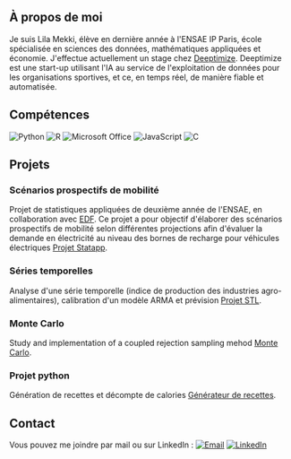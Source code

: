 
## À propos de moi
Je suis Lila Mekki, élève en dernière année à l'ENSAE IP Paris, école spécialisée en sciences des données, mathématiques appliquées et économie. 
J'effectue actuellement un stage chez [Deeptimize](https://www.deeptimize.com/).
Deeptimize est une start-up utilisant l'IA au service de l'exploitation de données pour les organisations sportives, et ce, en temps réel, de manière fiable et automatisée.

## Compétences

![Python](https://img.shields.io/badge/python-3670A0?style=for-the-badge&logo=python&logoColor=ffdd54)
![R](https://img.shields.io/badge/r-276DC3?style=for-the-badge&logo=r&logoColor=white)
![Microsoft Office](https://img.shields.io/badge/microsoft_office-D83B01?style=for-the-badge&logo=microsoft-office&logoColor=white)
![JavaScript](https://img.shields.io/badge/javascript-F7DF1E?style=for-the-badge&logo=javascript&logoColor=black)
![C](https://img.shields.io/badge/C-00599C?style=for-the-badge&logo=c&logoColor=white)

## Projets


### Scénarios prospectifs de mobilité
Projet de statistiques appliquées de deuxième année de l'ENSAE, en collaboration avec [EDF](https://www.edf.fr/). Ce projet a pour objectif d'élaborer des scénarios prospectifs de mobilité selon différentes projections afin d'évaluer la demande en électricité au niveau des bornes de recharge pour véhicules électriques [Projet Statapp](https://github.com/mekkilila/StatApp). 

### Séries temporelles
Analyse d'une série temporelle (indice de production des industries agro-alimentaires), calibration d'un modèle ARMA et prévision [Projet STL](https://github.com/mekkilila/StatApp). 

### Monte Carlo
Study and implementation of a coupled rejection sampling mehod [Monte Carlo](https://github.com/mekkilila/Monte-Carlo-project).

### Projet python
Génération de recettes et décompte de calories [Générateur de recettes](https://github.com/mekkilila/Python-2A-Ensae).


## Contact
Vous pouvez me joindre par mail ou sur LinkedIn : 
[![Email](https://img.shields.io/badge/email-D14836?style=for-the-badge&logo=gmail&logoColor=white)](mailto:mekkilila@yahoo.fr)
[![LinkedIn](https://img.shields.io/badge/linkedin-0077B5?style=for-the-badge&logo=linkedin&logoColor=white)](www.linkedin.com/in/lila-mekki-8410a621)
